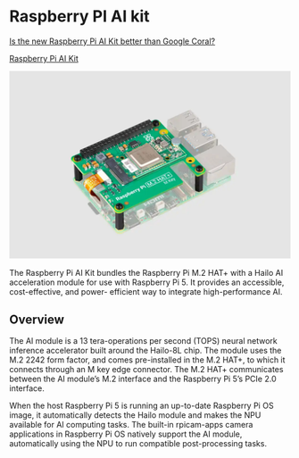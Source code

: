 # Raspberry PI AI kit

[Is the new Raspberry Pi AI Kit better than Google Coral?](https://www.youtube.com/watch?v=Q3OYCg-Ak4Q)

[Raspberry Pi AI Kit](https://www.raspberrypi.com/products/ai-kit/)

![](../img/rpi-ai-kit.webp)

The Raspberry Pi AI Kit bundles the Raspberry Pi M.2 HAT+ with a Hailo AI acceleration module for use with Raspberry Pi 5. It provides an accessible, cost-effective, and power- efficient way to integrate high-performance AI.

## Overview

The AI module is a 13 tera-operations per second (TOPS) neural network inference accelerator built around the Hailo-8L chip. The module uses the M.2 2242 form factor, and comes pre-installed in the M.2 HAT+, to which it connects through an M key edge connector. The M.2 HAT+ communicates between the AI module’s M.2 interface and the Raspberry Pi 5’s PCIe 2.0 interface.

When the host Raspberry Pi 5 is running an up-to-date Raspberry Pi OS image, it automatically detects the Hailo module and makes the NPU available for AI computing tasks. The built-in rpicam-apps camera applications in Raspberry Pi OS natively support the AI module, automatically using the NPU to run compatible post-processing tasks.